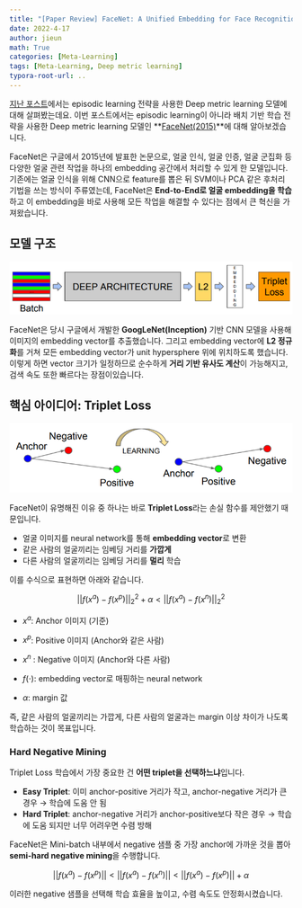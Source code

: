 ```yaml
---
title: "[Paper Review] FaceNet: A Unified Embedding for Face Recognition and Clustering"
date: 2022-4-17
author: jieun
math: True
categories: [Meta-Learning]
tags: [Meta-Learning, Deep metric learning]
typora-root-url: ..
---
```




[지난 포스트](https://jieun121070.github.io/posts/Prototypical-Networks-for-Few-shot-Learning/)에서는 episodic learning 전략을 사용한 Deep metric learning 모델에 대해 살펴봤는데요. 이번 포스트에서는 episodic learning이 아니라 배치 기반 학습 전략을 사용한 Deep metric learning 모델인 **[FaceNet(2015)](https://arxiv.org/abs/1503.03832)**에 대해 알아보겠습니다.

FaceNet은 구글에서 2015년에 발표한 논문으로, 얼굴 인식, 얼굴 인증, 얼굴 군집화 등 다양한 얼굴 관련 작업을 하나의 embedding 공간에서 처리할 수 있게 한 모델입니다. 기존에는 얼굴 인식을 위해 CNN으로 feature를 뽑은 뒤 SVM이나 PCA 같은 후처리 기법을 쓰는 방식이 주류였는데, FaceNet은 **End-to-End로 얼굴 embedding을 학습**하고 이 embedding을 바로 사용해 모든 작업을 해결할 수 있다는 점에서 큰 혁신을 가져왔습니다.

## 모델 구조

![구조](/assets/img/meta/facenet.png)

FaceNet은 당시 구글에서 개발한 **GoogLeNet(Inception)** 기반 CNN 모델을 사용해 이미지의 embedding vector를 추출했습니다. 그리고 embedding vector에 **L2 정규화**를 거쳐 모든 embedding vector가 unit hypersphere 위에 위치하도록 했습니다. 이렇게 하면 vector 크기가 일정하므로 순수하게 **거리 기반 유사도 계산**이 가능해지고, 검색 속도 또한 빠르다는 장점이있습니다.

## 핵심 아이디어: Triplet Loss

![구조](/assets/img/meta/tripletloss.png)

FaceNet이 유명해진 이유 중 하나는 바로 **Triplet Loss**라는 손실 함수를 제안했기 때문입니다.

- 얼굴 이미지를 neural network를 통해 **embedding vector**로 변환
- 같은 사람의 얼굴끼리는 임베딩 거리를 **가깝게**
- 다른 사람의 얼굴끼리는 임베딩 거리를 **멀리** 학습

이를 수식으로 표현하면 아래와 같습니다.

$$||f(x^a)−f(x^p)||_2^2+\alpha<||f(x^a)−f(x^n)||_2^2$$

- $x^a$: Anchor 이미지 (기준)

- $x^p$: Positive 이미지 (Anchor와 같은 사람)
- $x^n$ : Negative 이미지 (Anchor와 다른 사람)
- $f(\cdot)$: embedding vector로 매핑하는 neural network
- $\alpha$: margin 값

즉, 같은 사람의 얼굴끼리는 가깝게, 다른 사람의 얼굴과는 margin 이상 차이가 나도록 학습하는 것이 목표입니다.

### Hard Negative Mining

Triplet Loss 학습에서 가장 중요한 건 **어떤 triplet을 선택하느냐**입니다.

- **Easy Triplet**: 이미 anchor-positive 거리가 작고, anchor-negative 거리가 큰 경우 → 학습에 도움 안 됨
- **Hard Triplet**: anchor-negative 거리가 anchor-positive보다 작은 경우 → 학습에 도움 되지만 너무 어려우면 수렴 방해

FaceNet은 Mini-batch 내부에서 negative 샘플 중 가장 anchor에 가까운 것을 뽑아 **semi-hard negative mining**을 수행합니다.

$$||f(x^a)−f(x^p)||<||f(x^a)−f(x^n)|| < ||f(x^a)−f(x^p)||+\alpha$$

이러한 negative 샘플을 선택해 학습 효율을 높이고, 수렴 속도도 안정화시켰습니다.